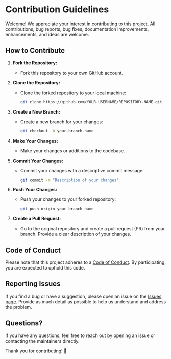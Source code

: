 # Contribution Guidelines

Welcome! We appreciate your interest in contributing to this project. All contributions, bug reports, bug fixes, documentation improvements, enhancements, and ideas are welcome.

## How to Contribute

1. **Fork the Repository:**
   - Fork this repository to your own GitHub account.

2. **Clone the Repository:**
   - Clone the forked repository to your local machine:
     ```bash
     git clone https://github.com/YOUR-USERNAME/REPOSITORY-NAME.git
     ```

3. **Create a New Branch:**
   - Create a new branch for your changes:
     ```bash
     git checkout -b your-branch-name
     ```

4. **Make Your Changes:**
   - Make your changes or additions to the codebase.

5. **Commit Your Changes:**
   - Commit your changes with a descriptive commit message:
     ```bash
     git commit -m "Description of your changes"
     ```

6. **Push Your Changes:**
   - Push your changes to your forked repository:
     ```bash
     git push origin your-branch-name
     ```

7. **Create a Pull Request:**
   - Go to the original repository and create a pull request (PR) from your branch. Provide a clear description of your changes.

## Code of Conduct
Please note that this project adheres to a [Code of Conduct](CODE_OF_CONDUCT.md). By participating, you are expected to uphold this code.

## Reporting Issues
If you find a bug or have a suggestion, please open an issue on the [Issues page](https://github.com/YOUR-USERNAME/REPOSITORY-NAME/issues). Provide as much detail as possible to help us understand and address the problem.

## Questions?
If you have any questions, feel free to reach out by opening an issue or contacting the maintainers directly.

Thank you for contributing! 🎉
